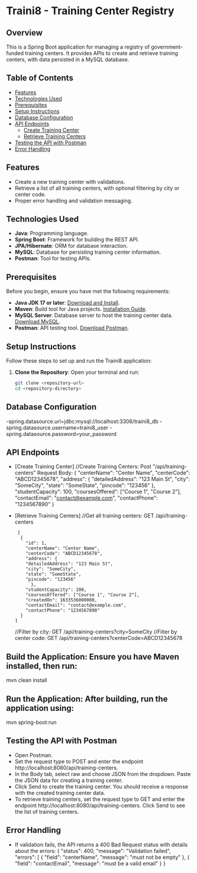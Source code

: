 # Traini8 - Training Center Registry

## Overview

This is a Spring Boot application for managing a registry of government-funded training centers. It provides APIs to create and retrieve training centers, with data persisted in a MySQL database.

## Table of Contents

- [Features](#features)
- [Technologies Used](#technologies-used)
- [Prerequisites](#prerequisites)
- [Setup Instructions](#setup-instructions)
- [Database Configuration](#database-configuration)
- [API Endpoints](#api-endpoints)
  - [Create Training Center](#create-training-center)
  - [Retrieve Training Centers](#retrieve-training-centers)
- [Testing the API with Postman](#testing-the-api-with-postman)
- [Error Handling](#error-handling)

## Features

- Create a new training center with validations.
- Retrieve a list of all training centers, with optional filtering by city or center code.
- Proper error handling and validation messaging.

## Technologies Used

- **Java**: Programming language.
- **Spring Boot**: Framework for building the REST API.
- **JPA/Hibernate**: ORM for database interaction.
- **MySQL**: Database for persisting training center information.
- **Postman**: Tool for testing APIs.

## Prerequisites

Before you begin, ensure you have met the following requirements:

- **Java JDK 17 or later**: [Download and Install](https://www.oracle.com/java/technologies/javase-jdk17-downloads.html).
- **Maven**: Build tool for Java projects. [Installation Guide](https://maven.apache.org/install.html).
- **MySQL Server**: Database server to host the training center data. [Download MySQL](https://dev.mysql.com/downloads/mysql/).
- **Postman**: API testing tool. [Download Postman](https://www.postman.com/downloads/).

## Setup Instructions

Follow these steps to set up and run the Traini8 application:

1. **Clone the Repository**:
   Open your terminal and run:
   ```bash
   git clone <repository-url>
   cd <repository-directory>

## Database Configuration
-spring.datasource.url=jdbc:mysql://localhost:3306/traini8_db
-spring.datasource.username=traini8_user
-spring.datasource.password=your_password

## API Endpoints
  - [Create Training Center]
     //Create Training Centers: Post "/api/training-centers"
     Request Body:
    {
      "centerName": "Center Name",
      "centerCode": "ABCD12345678",
      "address": {
      "detailedAddress": "123 Main St",
      "city": "SomeCity",
      "state": "SomeState",
      "pincode": "123456"
        },
      "studentCapacity": 100,
      "coursesOffered": ["Course 1", "Course 2"],
      "contactEmail": "contact@example.com",
      "contactPhone": "1234567890"
    }

  - [Retrieve Training Centers]
     //Get all training centers: GET /api/training-centers

         [
          {
            "id": 1,
            "centerName": "Center Name",
            "centerCode": "ABCD12345678",
            "address": {
            "detailedAddress": "123 Main St",
            "city": "SomeCity",
            "state": "SomeState",
            "pincode": "123456"
              },
            "studentCapacity": 100,
            "coursesOffered": ["Course 1", "Course 2"],
            "createdOn": 1633536000000,
            "contactEmail": "contact@example.com",
            "contactPhone": "1234567890"
          }
        ]

    //Filter by city: GET /api/training-centers?city=SomeCity
    //Filter by center code: GET /api/training-centers?centerCode=ABCD12345678

## Build the Application: Ensure you have Maven installed, then run:
  mvn clean install
## Run the Application: After building, run the application using:
  mvn spring-boot:run

## Testing the API with Postman
  - Open Postman.
  - Set the request type to POST and enter the endpoint http://localhost:8080/api/training-centers.
  - In the Body tab, select raw and choose JSON from the dropdown. Paste the JSON data for creating a training center.
  - Click Send to create the training center. You should receive a response with the created training center data.
  - To retrieve training centers, set the request type to GET and enter the endpoint http://localhost:8080/api/training-centers. Click Send to see the list of training centers.

## Error Handling
  - If validation fails, the API returns a 400 Bad Request status with details about the errors:
    {
      "status": 400,
      "message": "Validation failed",
      "errors": [
      {
      "field": "centerName",
      "message": "must not be empty"
      },
       {
      "field": "contactEmail",
      "message": "must be a valid email"
      }
    }
    
